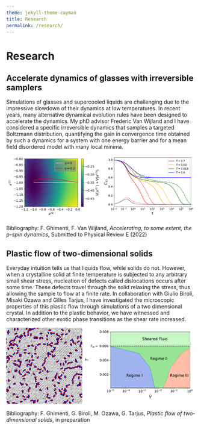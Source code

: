 ```yaml
---
theme: jekyll-theme-cayman
title: Research
permalink: /research/
---
```


# Research
## Accelerate dynamics of glasses with irreversible samplers
Simulations of glasses and supercooled liquids are challenging due to the impressive slowdown of their dynamics at low temperatures. In recent years, many alternative dynamical evolution rules have been designed to accelerate the dynamics. My phD advisor Frederic Van Wijland and I have considered a specific irreversible dynamics that samples a targeted Boltzmann distribution, quantifying the gain in convergence time obtained by such a dynamics for a system with one energy barrier and for a mean field disordered model with many local minima.   

![Image](Twisted.jpg)

Bibliography: F. Ghimenti, F. Van Wijland, _Accelerating, to some extent, the p-spin dynamics_, Submitted to Physical Review E (2022)   

## Plastic flow of two-dimensional solids
Everyday intuition tells us that liquids flow, while solids do not. However, when a crystalline solid at finite temperature is subjected to any arbitrary small shear stress, nucleation of defects called dislocations occurs after some time. These defects travel through the solid relaxing the stress, thus allowing the sample to flow at a finite rate. In collaboration with Giulio Biroli, Misaki Ozawa and Gilles Tarjus, I have investigated the microscopic properties of this plastic flow through simulations of a two dimensional crystal. In addition to the plastic behavior, we have witnessed and characterized other exotic phase transitions as the shear rate increased.

![Image](PlasticFlow.png)

Bibliography: F. Ghimenti, G. Biroli, M. Ozawa, G. Tarjus, _Plastic flow of two-dimensional solids_, in preparation

